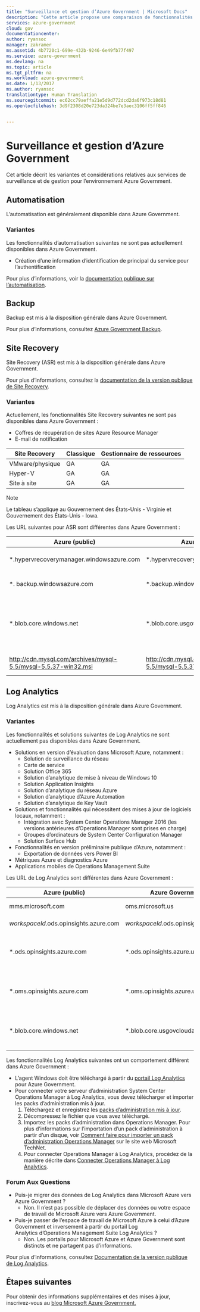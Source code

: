 ```yaml
---
title: "Surveillance et gestion d’Azure Government | Microsoft Docs"
description: "Cette article propose une comparaison de fonctionnalités et des conseils pour le développement d’applications pour Azure Government."
services: azure-government
cloud: gov
documentationcenter: 
author: ryansoc
manager: zakramer
ms.assetid: 4b7720c1-699e-432b-9246-6e49fb77f497
ms.service: azure-government
ms.devlang: na
ms.topic: article
ms.tgt_pltfrm: na
ms.workload: azure-government
ms.date: 1/13/2017
ms.author: ryansoc
translationtype: Human Translation
ms.sourcegitcommit: ec62cc79aeffa21e5d9d772dcd2da6f973c18d81
ms.openlocfilehash: 3d9f2308d20e723da324be7e3aec3106ff5ff846


---
```

# <a name="azure-government-monitoring--management"></a>Surveillance et gestion d’Azure Government
Cet article décrit les variantes et considérations relatives aux services de surveillance et de gestion pour l’environnement Azure Government.

## <a name="automation"></a>Automatisation
L’automatisation est généralement disponible dans Azure Government.

### <a name="variations"></a>Variantes
Les fonctionnalités d’automatisation suivantes ne sont pas actuellement disponibles dans Azure Government.

* Création d’une information d’identification de principal du service pour l’authentification

Pour plus d’informations, voir la [documentation publique sur l’automatisation](../automation/automation-intro.md).

## <a name="backup"></a>Backup 
Backup est mis à la disposition générale dans Azure Government.

Pour plus d’informations, consultez [Azure Government Backup](documentation-government-services-backup.md).

## <a name="site-recovery"></a>Site Recovery
Site Recovery (ASR) est mis à la disposition générale dans Azure Government.

Pour plus d’informations, consultez la [documentation de la version publique de Site Recovery](../site-recovery/site-recovery-overview.md).

### <a name="variations"></a>Variantes
Actuellement, les fonctionnalités Site Recovery suivantes ne sont pas disponibles dans Azure Government :

* Coffres de récupération de sites Azure Resource Manager
* E-mail de notification

| Site Recovery | Classique | Gestionnaire de ressources |
| --- | --- | --- |
| VMware/physique  | GA | GA |
| Hyper-V | GA | GA |
| Site à site | GA | GA |

>[!NOTE]
>Le tableau s’applique au Gouvernement des États-Unis - Virginie et Gouvernement des États-Unis - Iowa.

Les URL suivantes pour ASR sont différentes dans Azure Government :

| Azure (public) | Azure Government | Remarques |
| --- | --- | --- |
| *.hypervrecoverymanager.windowsazure.com | *.hypervrecoverymanager.windowsazure.us | Accès au service Site Recovery |
| *. backup.windowsazure.com  | *.backup.windowsazure.us | Accès au service Protection |
| *.blob.core.windows.net | *.blob.core.usgovcloudapi.net | Pour le stockage des instantanés de la machine virtuelle |
| http://cdn.mysql.com/archives/mysql-5.5/mysql-5.5.37-win32.msi | http://cdn.mysql.com/archives/mysql-5.5/mysql-5.5.37-win32.msi | Pour télécharger MySQL |

## <a name="log-analytics"></a>Log Analytics
Log Analytics est mis à la disposition générale dans Azure Government.

### <a name="variations"></a>Variantes
Les fonctionnalités et solutions suivantes de Log Analytics ne sont actuellement pas disponibles dans Azure Government.

* Solutions en version d’évaluation dans Microsoft Azure, notamment :
  * Solution de surveillance du réseau
  * Carte de service
  * Solution Office 365
  * Solution d’analytique de mise à niveau de Windows 10
  * Solution Application Insights
  * Solution d’analytique du réseau Azure
  * Solution d’analytique d’Azure Automation
  * Solution d’analytique de Key Vault
* Solutions et fonctionnalités qui nécessitent des mises à jour de logiciels locaux, notamment :
  * Intégration avec System Center Operations Manager 2016 (les versions antérieures d’Operations Manager sont prises en charge)
  * Groupes d’ordinateurs de System Center Configuration Manager
  * Solution Surface Hub
* Fonctionnalités en version préliminaire publique d’Azure, notamment :
  * Exportation de données vers Power BI
* Métriques Azure et diagnostics Azure
* Applications mobiles de Operations Management Suite

Les URL de Log Analytics sont différentes dans Azure Government :

| Azure (public) | Azure Government | Remarques |
| --- | --- | --- |
| mms.microsoft.com |oms.microsoft.us |Portail Log Analytics |
| *workspaceId*.ods.opinsights.azure.com |*workspaceId*.ods.opinsights.azure.us |[API de collecte de données](../log-analytics/log-analytics-data-collector-api.md) |
| \*.ods.opinsights.azure.com |\*.ods.opinsights.azure.us |Communication avec l’agent - [configuration des paramètres de pare-feu](../log-analytics/log-analytics-proxy-firewall.md) |
| \*.oms.opinsights.azure.com |\*.oms.opinsights.azure.us |Communication avec l’agent - [configuration des paramètres de pare-feu](../log-analytics/log-analytics-proxy-firewall.md) |
| \*.blob.core.windows.net |\*.blob.core.usgovcloudapi.net |Communication avec l’agent - [configuration des paramètres de pare-feu](../log-analytics/log-analytics-proxy-firewall.md) |

Les fonctionnalités Log Analytics suivantes ont un comportement différent dans Azure Government :

* L’agent Windows doit être téléchargé à partir du [portail Log Analytics](https://oms.microsoft.us) pour Azure Government.
* Pour connecter votre serveur d’administration System Center Operations Manager à Log Analytics, vous devez télécharger et importer les packs d’administration mis à jour.
  1. Téléchargez et enregistrez les [packs d’administration mis à jour](http://go.microsoft.com/fwlink/?LinkId=828749).
  2. Décompressez le fichier que vous avez téléchargé.
  3. Importez les packs d’administration dans Operations Manager. Pour plus d’informations sur l’importation d’un pack d’administration à partir d’un disque, voir [Comment faire pour importer un pack d’administration Operations Manager](http://technet.microsoft.com/library/hh212691.aspx) sur le site web Microsoft TechNet.
  4. Pour connecter Operations Manager à Log Analytics, procédez de la manière décrite dans [Connecter Operations Manager à Log Analytics](../log-analytics/log-analytics-om-agents.md).

### <a name="frequently-asked-questions"></a>Forum Aux Questions
* Puis-je migrer des données de Log Analytics dans Microsoft Azure vers Azure Government ?
  * Non. Il n’est pas possible de déplacer des données ou votre espace de travail de Microsoft Azure vers Azure Government.
* Puis-je passer de l’espace de travail de Microsoft Azure à celui d’Azure Government et inversement à partir du portail Log Analytics d’Operations Management Suite Log Analytics ?
  * Non. Les portails pour Microsoft Azure et Azure Government sont distincts et ne partagent pas d’informations.

Pour plus d’informations, consultez [Documentation de la version publique de Log Analytics](../log-analytics/log-analytics-overview.md).

## <a name="next-steps"></a>Étapes suivantes
Pour obtenir des informations supplémentaires et des mises à jour, inscrivez-vous au <a href="https://blogs.msdn.microsoft.com/azuregov/">blog Microsoft Azure Government. </a>



<!--HONumber=Jan17_HO3-->



